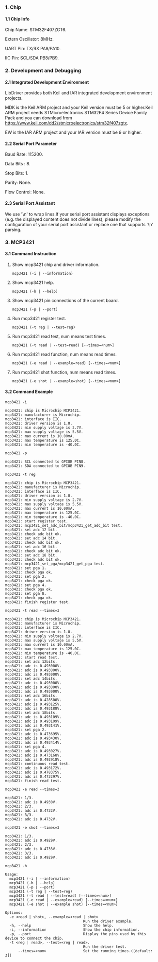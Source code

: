 ### 1. Chip

#### 1.1 Chip Info

Chip Name: STM32F407ZGT6.

Extern Oscillator: 8MHz.

UART Pin: TX/RX PA9/PA10.

IIC Pin: SCL/SDA PB8/PB9.

### 2. Development and Debugging

#### 2.1 Integrated Development Environment

LibDriver provides both Keil and IAR integrated development environment projects.

MDK is the Keil ARM project and your Keil version must be 5 or higher.Keil ARM project needs STMicroelectronics STM32F4 Series Device Family Pack and you can download from https://www.keil.com/dd2/stmicroelectronics/stm32f407zgtx.

EW is the IAR ARM project and your IAR version must be 9 or higher.

#### 2.2 Serial Port Parameter

Baud Rate: 115200.

Data Bits : 8.

Stop Bits: 1.

Parity: None.

Flow Control: None.

#### 2.3 Serial Port Assistant

We use '\n' to wrap lines.If your serial port assistant displays exceptions (e.g. the displayed content does not divide lines), please modify the configuration of your serial port assistant or replace one that supports '\n' parsing.

### 3. MCP3421

#### 3.1 Command Instruction

1. Show mcp3421 chip and driver information.

    ```shell
    mcp3421 (-i | --information)  
    ```

2. Show mcp3421 help.

    ```shell
    mcp3421 (-h | --help)        
    ```

3. Show mcp3421 pin connections of the current board.

    ```shell
    mcp3421 (-p | --port)        
    ```

4. Run mcp3421 register test.

    ```shell
    mcp3421 (-t reg | --test=reg)  
    ```

5. Run mcp3421 read test, num means test times.

    ```shell
    mcp3421 (-t read | --test=read) [--times=<num>]  
    ```

6. Run mcp3421 read function, num means read times.

    ```shell
    mcp3421 (-e read | --example=read) [--times=<num>]  
    ```

7. Run mcp3421 shot function, num means read times.

    ```shell
    mcp3421 (-e shot | --example=shot) [--times=<num>]    
    ```

#### 3.2 Command Example

```shell
mcp3421 -i

mcp3421: chip is Microchip MCP3421.
mcp3421: manufacturer is Microchip.
mcp3421: interface is IIC.
mcp3421: driver version is 1.0.
mcp3421: min supply voltage is 2.7V.
mcp3421: max supply voltage is 5.5V.
mcp3421: max current is 10.00mA.
mcp3421: max temperature is 125.0C.
mcp3421: min temperature is -40.0C.
```

```shell
mcp3421 -p

mcp3421: SCL connected to GPIOB PIN8.
mcp3421: SDA connected to GPIOB PIN9.
```

```shell
mcp3421 -t reg

mcp3421: chip is Microchip MCP3421.
mcp3421: manufacturer is Microchip.
mcp3421: interface is IIC.
mcp3421: driver version is 1.0.
mcp3421: min supply voltage is 2.7V.
mcp3421: max supply voltage is 5.5V.
mcp3421: max current is 10.00mA.
mcp3421: max temperature is 125.0C.
mcp3421: min temperature is -40.0C.
mcp3421: start register test.
mcp3421: mcp3421_set_adc_bit/mcp3421_get_adc_bit test.
mcp3421: set adc 12 bit.
mcp3421: check adc bit ok.
mcp3421: set adc 14 bit.
mcp3421: check adc bit ok.
mcp3421: set adc 16 bit.
mcp3421: check adc bit ok.
mcp3421: set adc 18 bit.
mcp3421: check adc bit ok.
mcp3421: mcp3421_set_pga/mcp3421_get_pga test.
mcp3421: set pga 1.
mcp3421: check pga ok.
mcp3421: set pga 2.
mcp3421: check pga ok.
mcp3421: set pga 4.
mcp3421: check pga ok.
mcp3421: set pga 8.
mcp3421: check pga ok.
mcp3421: finish register test.
```

```shell
mcp3421 -t read --times=3

mcp3421: chip is Microchip MCP3421.
mcp3421: manufacturer is Microchip.
mcp3421: interface is IIC.
mcp3421: driver version is 1.0.
mcp3421: min supply voltage is 2.7V.
mcp3421: max supply voltage is 5.5V.
mcp3421: max current is 10.00mA.
mcp3421: max temperature is 125.0C.
mcp3421: min temperature is -40.0C.
mcp3421: start read test.
mcp3421: set adc 12bits.
mcp3421: adc is 0.493000V.
mcp3421: adc is 0.493000V.
mcp3421: adc is 0.493000V.
mcp3421: set adc 14bits.
mcp3421: adc is 0.493000V.
mcp3421: adc is 0.493000V.
mcp3421: adc is 0.493000V.
mcp3421: set adc 16bits.
mcp3421: adc is 0.428500V.
mcp3421: adc is 0.493125V.
mcp3421: adc is 0.493188V.
mcp3421: set adc 18bits.
mcp3421: adc is 0.493109V.
mcp3421: adc is 0.493109V.
mcp3421: adc is 0.493141V.
mcp3421: set pga 2.
mcp3421: adc is 0.473695V.
mcp3421: adc is 0.493430V.
mcp3421: adc is 0.493414V.
mcp3421: set pga 4.
mcp3421: adc is 0.493027V.
mcp3421: adc is 0.473168V.
mcp3421: adc is 0.492918V.
mcp3421: continuous read test.
mcp3421: adc is 0.493172V.
mcp3421: adc is 0.478375V.
mcp3421: adc is 0.473297V.
mcp3421: finish read test.
```

```shell
mcp3421 -e read --times=3 

mcp3421: 1/3.
mcp3421: adc is 0.4930V.
mcp3421: 2/3.
mcp3421: adc is 0.4732V.
mcp3421: 3/3.
mcp3421: adc is 0.4732V.
```

```shell
mcp3421 -e shot --times=3 

mcp3421: 1/3.
mcp3421: adc is 0.4929V.
mcp3421: 2/3.
mcp3421: adc is 0.4733V.
mcp3421: 3/3.
mcp3421: adc is 0.4929V.
```

```shell
mcp3421 -h

Usage:
  mcp3421 (-i | --information)
  mcp3421 (-h | --help)
  mcp3421 (-p | --port)
  mcp3421 (-t reg | --test=reg)
  mcp3421 (-t read | --test=read) [--times=<num>]
  mcp3421 (-e read | --example=read) [--times=<num>]
  mcp3421 (-e shot | --example shot) [--times=<num>]

Options:
  -e <read | shot>, --example=<read | shot>
                                    Run the driver example.
  -h, --help                        Show the help.
  -i, --information                 Show the chip information.
  -p, --port                        Display the pins used by this device to connect the chip.
  -t <reg | read>, --test=<reg | read>.
                                    Run the driver test.
      --times=<num>                 Set the running times.([default: 3])
```
